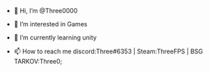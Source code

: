- 👋 Hi, I’m @Three0000
- 👀 I’m interested in Games
- 🌱 I’m currently learning unity 

- 📫 How to reach me discord:Three#6353 | Steam:ThreeFPS | BSG TARKOV:Three0;

<!---
Three0000/Three0000 is a ✨ special ✨ repository because its `README.md` (this file) appears on your GitHub profile.
You can click the Preview link to take a look at your changes.
--->
